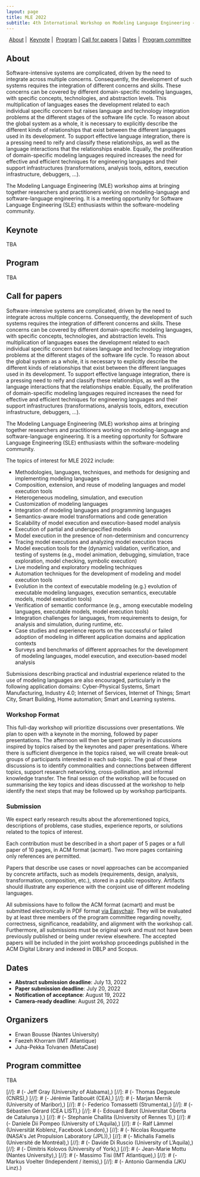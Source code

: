 ```yaml
---
layout: page
title: MLE 2022
subtitle: 4th International Workshop on Modeling Language Engineering − 23-25 October, 2022
---
```




<p align="center">
  <a href="#about">About</a> | 
  <a href="#keynote">Keynote</a> | 
  <a href="#program">Program</a> |
  <a href="#call-for-papers">Call for papers</a> |
  <a href="#dates">Dates</a> | 
  <a href="#program-committee">Program committee</a>
</p>

## About

Software-intensive systems are complicated, driven by the need to integrate across multiple concerns.
Consequently, the development of such systems requires the integration of different concerns and skills.
These concerns can be covered by different domain-specific modeling languages, with specific concepts, technologies, and abstraction levels.
This multiplication of languages eases the development related to each individual specific concern but raises language and technology integration problems at the different stages of the software life cycle.
To reason about the global system as a whole, it is necessary to explicitly describe the different kinds of relationships that exist between the different languages used in its development.
To support effective language integration, there is a pressing need to reify and classify these relationships, as well as the language interactions that the relationships enable.
Equally, the proliferation of domain-specific modeling languages required increases the need for effective and efficient techniques for engineering languages and their support infrastructures (transformations, analysis tools, editors, execution infrastructure, debuggers, …).

The Modeling Language Engineering (MLE) workshop aims at bringing together researchers and practitioners working on modeling-language and software-language engineering. It is a meeting opportunity for Software Language Engineering (SLE) enthusiasts within the software-modeling community.


## Keynote

TBA

## Program

TBA

## Call for papers


Software-intensive systems are complicated, driven by the need to integrate across multiple concerns. Consequently, the development of such systems requires the integration of different concerns and skills. These concerns can be covered by different domain-specific modeling languages, with specific concepts, technologies, and abstraction levels. This multiplication of languages eases the development related to each individual specific concern but raises language and technology integration problems at the different stages of the software life cycle. To reason about the global system as a whole, it is necessary to explicitly describe the different kinds of relationships that exist between the different languages used in its development. To support effective language integration, there is a pressing need to reify and classify these relationships, as well as the language interactions that the relationships enable. Equally, the proliferation of domain-specific modeling languages required increases the need for effective and efficient techniques for engineering languages and their support infrastructures (transformations, analysis tools, editors, execution infrastructure, debuggers, …).

The Modeling Language Engineering (MLE) workshop aims at bringing together researchers and practitioners working on modeling-language and software-language engineering. It is a meeting opportunity for Software Language Engineering (SLE) enthusiasts within the software-modeling community.

The topics of interest for MLE 2022 include:


- Methodologies, languages, techniques, and methods for designing and implementing modeling languages
- Composition, extension, and reuse of modeling languages and model execution tools
- Heterogeneous modeling, simulation, and execution
- Customization of modeling languages
- Integration of modeling languages and programming languages
- Semantics-aware model transformations and code generation
- Scalability of model execution and execution-based model analysis
- Execution of partial and underspecified models
- Model execution in the presence of non-determinism and concurrency
- Tracing model executions and analyzing model execution traces
- Model execution tools for the (dynamic) validation, verification, and testing of systems (e.g., model animation, debugging, simulation, trace exploration, model checking, symbolic execution)
- Live modeling and exploratory modeling techniques
- Automation techniques for the development of modeling and model execution tools
- Evolution in the context of executable modeling (e.g.} evolution of executable modeling languages, execution semantics, executable models, model execution tools)
- Verification of semantic conformance (e.g., among executable modeling languages, executable models, model execution tools)
- Integration challenges for languages, from requirements to design, for analysis and simulation, during runtime, etc.
- Case studies and experience reports on the successful or failed adoption of modeling in different application domains and application contexts
- Surveys and benchmarks of different approaches for the development of modeling languages, model execution, and execution-based model analysis

Submissions describing practical and industrial experience related to the use of modeling languages are also encouraged, particularly in the following application domains:
Cyber-Physical Systems, Smart Manufacturing, Industry 4.0;  Internet of Services, Internet of Things; Smart City, Smart Building, Home automation; Smart and Learning systems.


### Workshop Format

This full-day workshop will prioritize discussions over presentations. We plan to open with a keynote in the morning, followed by paper presentations. 
The afternoon will then be spent primarily in discussions inspired by topics raised by the keynotes and paper presentations. 
Where there is sufficient divergence in the topics raised, we will create break-out groups of participants interested in each sub-topic. The goal of these discussions is to identify commonalities and connections between different topics, support research networking, cross-pollination, and informal knowledge transfer. 
The final session of the workshop will be focused on summarising the key topics and ideas discussed at the workshop to help identify the next steps that may be followed up by workshop participants.

### Submission

We expect early research results about the aforementioned topics, descriptions of problems, case studies, experience reports, or solutions related to the topics of interest.

Each contribution must be described in a short paper of 5 pages or a full paper of 10 pages, in ACM format (acmart). Two more pages containing only references are permitted.

Papers that describe use cases or novel approaches can be accompanied by concrete artifacts, such as models (requirements, design, analysis, transformation, composition, etc.), stored in a public repository. Artifacts should illustrate any experience with the conjoint use of different modeling languages.

All submissions have to follow the ACM format (acmart) and must be submitted electronically in PDF format [via Easychair](https://easychair.org/my/conference?conf=mle2022). They will be evaluated by at least three members of the program committee regarding novelty, correctness, significance, readability, and alignment with the workshop call. 
Furthermore, all submissions must be original work and must not have been previously published or being under review elsewhere. 
The accepted papers will be included in the joint workshop proceedings published in the ACM Digital Library and indexed in DBLP and Scopus.


## Dates

- **Abstract submission deadline**: July 13, 2022
- **Paper submission deadline**: July 20, 2022
- **Notification of acceptance**: August 19, 2022
- **Camera-ready deadline**: August 26, 2022


## Organizers

- Erwan Bousse (Nantes University)
- Faezeh Khorram (IMT Atlantique)
- Juha-Pekka Tolvanen (MetaCase)

## Program committee

TBA

[//]: # (- Jeff Gray (University of Alabama),)
[//]: # (- Thomas Degueule (CNRS),)
[//]: # (- Jérémie Tatibouët (CEA),)
[//]: # (- Marjan Mernik (University of Maribor),)
[//]: # (- Federico Tomassetti (Strumenta),)
[//]: # (- Sébastien Gérard  (CEA LIST),)
[//]: # (- Edouard Batot (Universitat Oberta de Catalunya ),)
[//]: # (- Stephanie Challita  (University of Rennes 1),)
[//]: # (- Daniele Dii Pompeo (University of L'Aquila),)
[//]: # (- Ralf Lämmel (Universität Koblenz, Facebook London),)
[//]: # (- Nicolas Rouquette (NASA's Jet Propulsion Laboratory (JPL)),)
[//]: # (- Michalis Famelis (Université de Montréal),)
[//]: # (- Davide Di Ruscio (University of L’Aquila),)
[//]: # (- Dimitris Kolovos (University of York),)
[//]: # (- Jean-Marie Mottu (Nantes University),)
[//]: # (- Massimo Tisi (IMT Atlantique),)
[//]: # (- Markus Voelter (Independent / itemis),)
[//]: # (- Antonio Garmendia (JKU Linz).)